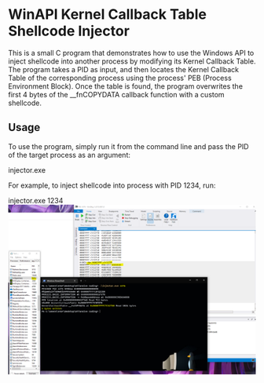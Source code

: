 # WinAPI Kernel Callback Table Shellcode Injector

This is a small C program that demonstrates how to use the Windows API to inject shellcode into another process by modifying its Kernel Callback Table. The program takes a PID as input, and then locates the Kernel Callback Table of the corresponding process using the process' PEB (Process Environment Block). Once the table is found, the program overwrites the first 4 bytes of the __fnCOPYDATA callback function with a custom shellcode.
## Usage

To use the program, simply run it from the command line and pass the PID of the target process as an argument:


injector.exe <PID>


For example, to inject shellcode into process with PID 1234, run:


injector.exe 1234
![alt text](https://github.com/SaifSalah/KernelCallbackTable-Injection/blob/main/c.PNG)

